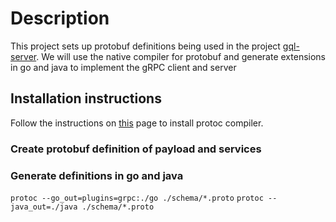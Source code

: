 # Description

This project sets up protobuf definitions being used in the project [gql-server](https://github.com/PrakharSrivastav/gql-server). We will use the native compiler for protobuf and generate extensions in go and java to implement the gRPC client and server

## Installation instructions
Follow the instructions on [this](https://gist.github.com/sofyanhadia/37787e5ed098c97919b8c593f0ec44d8) page to install protoc compiler.

### Create protobuf definition of payload and services
### Generate definitions in go and java
`protoc --go_out=plugins=grpc:./go ./schema/*.proto`
`protoc --java_out=./java ./schema/*.proto`